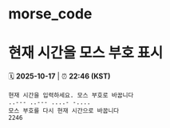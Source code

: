 # morse_code
# 현재 시간을 모스 부호 표시
<!-- MORSE_TIME_START -->
🗓️ **2025-10-17** | ⏰ **22:46 (KST)**

```
현재 시간을 입력하세요. 모스 부호로 바꿉니다
..--- ..--- ....- -....
모스 부호를 다시 현재 시간으로 바꿉니다
2246
```
<!-- MORSE_TIME_END -->
